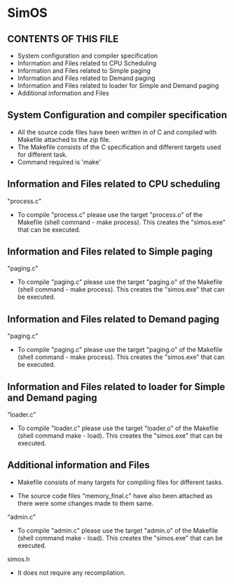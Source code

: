 # SimOS

CONTENTS OF THIS FILE
---------------------

* System configuration and compiler specification
* Information and Files related to CPU Scheduling
* Information and Files related to Simple paging 
* Information and Files related to Demand paging 
* Information and Files related to loader for Simple and Demand paging
* Additional information and Files



System Configuration and compiler specification
-----------------------------------------------
- All the source code files have been written in of C and compiled with Makefile attached to the zip file.
- The Makefile consists of the C specification and different targets used for different task.
- Command required is 'make'


Information and Files related to CPU scheduling
---------------------------------------
"process.c"

- To compile "process.c" please use the target "process.o" of the Makefile (shell command - make process). This creates the "simos.exe" that can be executed.


Information and Files related to Simple paging
---------------------------------------
"paging.c"

- To compile "paging.c" please use the target "paging.o" of the Makefile (shell command - make process). This creates the "simos.exe" that can be executed.

Information and Files related to Demand paging
---------------------------------------
"paging.c"

- To compile "paging.c" please use the target "paging.o" of the Makefile (shell command - make process). This creates the "simos.exe" that can be executed.

Information and Files related to loader for Simple and Demand paging
---------------------------------------
“loader.c”

- To compile "loader.c" please use the target "loader.o" of the Makefile (shell command make - load). This creates the "simos.exe" that can be executed.


Additional information and Files
--------------------------------
- Makefile consists of many targets for compiling files for different tasks.

- The source code files "memory_final.c" have also been attached as there were some changes made to them same.

“admin.c”

- To compile "admin.c" please use the target "admin.o" of the Makefile (shell command make - load). This creates the "simos.exe" that can be executed.

simos.h

- It does not require any recompilation.
